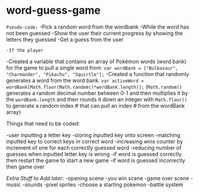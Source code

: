 # word-guess-game

`Pseudo-code:`
-Pick a random word from the wordbank
-While the word has not been guessed
    -Show the user their current progress by showing the letters they guessed
    -Get a guess from the user

    -If the player 


-Created a variable that contains an array of Pokémon words (word bank) for the game to pull a single word from.
`var wordBank = ["Bulbasaur", "Charmander", "Pikachu", "Squirtle"];`
-Created a function that randomly generates a word from the word bank.
`var activeWord = wordBank[Math.floor(Math.random()*wordBank.length)];`
(`Math.random()` generates a random decimal number between 0-1 and then multiplies it by the `wordBank.length` and then rounds it down an integer with `Math.floor()` to generate a random index # that can pull an index # from the wordBank array)


Things that need to be coded:

-user inputting a letter key
-storing inputted key onto screen
-matching inputted key to correct keys in correct word
-increasing wins counter by increment of one for each correctly guessed word
-reducing number of guesses when inputted letter key is wrong
-if word is guessed correctly then restart the game to start a new game
-if word is guessed incorrectly then game over

*Extra Stuff to Add later:*
-opening scene
-you win scene
-game over scene
-music
-sounds
-pixel sprites
-choose a starting pokemon
-battle system

